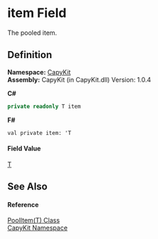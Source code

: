 # item Field


The pooled item.



## Definition
**Namespace:** <a href="N_CapyKit.md">CapyKit</a>  
**Assembly:** CapyKit (in CapyKit.dll) Version: 1.0.4

**C#**
``` C#
private readonly T item
```
**F#**
``` F#
val private item: 'T
```



#### Field Value
<a href="T_CapyKit_PoolItem_1.md">T</a>

## See Also


#### Reference
<a href="T_CapyKit_PoolItem_1.md">PoolItem(T) Class</a>  
<a href="N_CapyKit.md">CapyKit Namespace</a>  
